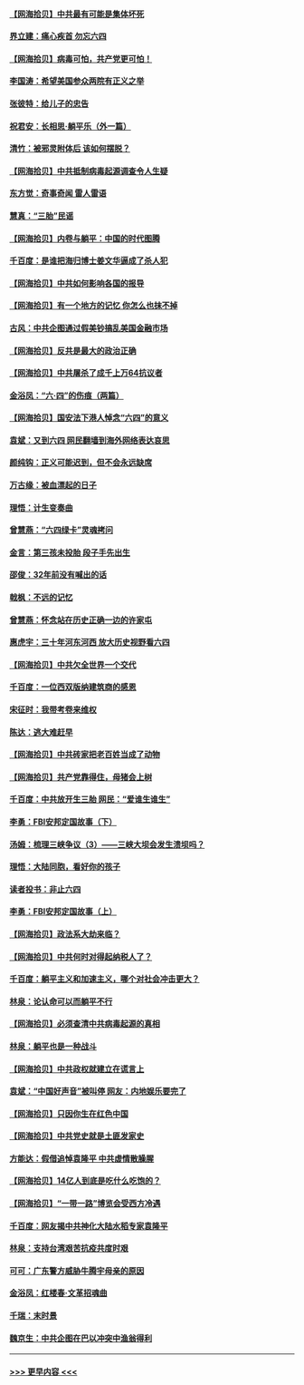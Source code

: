 #### [【网海拾贝】中共最有可能是集体坏死](../pages/nsc993/n13023101.md?t=06160152) 
#### [界立建：痛心疾首 勿忘六四](../pages/nsc993/n13022339.md?t=06160152) 
#### [【网海拾贝】病毒可怕，共产党更可怕！](../pages/nsc993/n13020728.md?t=06160152) 
#### [李国涛：希望美国参众两院有正义之举](../pages/nsc993/n13020674.md?t=06160152) 
#### [张彼特：给儿子的忠告](../pages/nsc993/n13018934.md?t=06160152) 
#### [祝君安：长相思‧躺平乐（外一篇）](../pages/nsc993/n13018923.md?t=06160152) 
#### [清竹：被邪灵附体后 该如何摆脱？](../pages/nsc993/n13018877.md?t=06160152) 
#### [【网海拾贝】中共抵制病毒起源调查令人生疑](../pages/nsc993/n13017785.md?t=06160152) 
#### [东方觉：奇事奇闻 雷人雷语](../pages/nsc993/n13017577.md?t=06160152) 
#### [慧真：“三胎”民谣](../pages/nsc993/n13017394.md?t=06160152) 
#### [【网海拾贝】内卷与躺平：中国的时代图腾](../pages/nsc993/n13016128.md?t=06160152) 
#### [千百度：是谁把海归博士姜文华逼成了杀人犯](../pages/nsc993/n13015218.md?t=06160152) 
#### [【网海拾贝】中共如何影响各国的报导](../pages/nsc993/n13012599.md?t=06160152) 
#### [【网海拾贝】有一个地方的记忆 你怎么也抹不掉](../pages/nsc993/n13009802.md?t=06160152) 
#### [古风：中共企图通过假美钞搞乱美国金融市场](../pages/nsc993/n13009626.md?t=06160152) 
#### [【网海拾贝】反共是最大的政治正确](../pages/nsc993/n13007051.md?t=06160152) 
#### [【网海拾贝】中共屠杀了成千上万64抗议者](../pages/nsc993/n13002713.md?t=06160152) 
#### [金浴凤：“六·四”的伤痕（两篇）](../pages/nsc993/n13001719.md?t=06160152) 
#### [【网海拾贝】国安法下港人悼念“六四”的意义](../pages/nsc993/n13001039.md?t=06160152) 
#### [袁斌：又到六四 网民翻墙到海外网络表达哀思](../pages/nsc993/n13000995.md?t=06160152) 
#### [颜纯钩：正义可能迟到，但不会永远缺席](../pages/nsc993/n13000920.md?t=06160152) 
#### [万古缘：被血漂起的日子](../pages/nsc993/n13000914.md?t=06160152) 
#### [理悟：计生变奏曲](../pages/nsc993/n13000414.md?t=06160152) 
#### [曾慧燕：“六四绿卡”灵魂拷问](../pages/nsc993/n13000277.md?t=06160152) 
#### [金言：第三孩未投胎 段子手先出生](../pages/nsc993/n13000215.md?t=06160152) 
#### [邵俊：32年前没有喊出的话](../pages/nsc993/n13000181.md?t=06160152) 
#### [戟枫：不远的记忆](../pages/nsc993/n13000121.md?t=06160152) 
#### [曾慧燕：怀念站在历史正确一边的许家屯](../pages/nsc993/n13000073.md?t=06160152) 
#### [惠虎宇：三十年河东河西 放大历史视野看六四](../pages/nsc993/n13000018.md?t=06160152) 
#### [【网海拾贝】中共欠全世界一个交代](../pages/nsc993/n12998706.md?t=06160152) 
#### [千百度：一位西双版纳建筑商的感恩](../pages/nsc993/n12998487.md?t=06160152) 
#### [宋征时：我带考卷来维权](../pages/nsc993/n12994088.md?t=06160152) 
#### [陈达：逃大难赶早](../pages/nsc993/n12993569.md?t=06160152) 
#### [【网海拾贝】中共砖家把老百姓当成了动物](../pages/nsc993/n12993483.md?t=06160152) 
#### [【网海拾贝】共产党靠得住，母猪会上树](../pages/nsc993/n12990730.md?t=06160152) 
#### [千百度：中共放开生三胎 网民：“爱谁生谁生”](../pages/nsc993/n12990644.md?t=06160152) 
#### [李勇：FBI安邦定国故事（下）](../pages/nsc993/n12987854.md?t=06160152) 
#### [汤姆：梳理三峡争议（3）——三峡大坝会发生溃坝吗？](../pages/nsc993/n12989806.md?t=06160152) 
#### [理悟：大陆同胞，看好你的孩子](../pages/nsc993/n12989778.md?t=06160152) 
#### [读者投书：非止六四](../pages/nsc993/n12989673.md?t=06160152) 
#### [李勇：FBI安邦定国故事（上）](../pages/nsc993/n12987749.md?t=06160152) 
#### [【网海拾贝】政法系大劫来临？](../pages/nsc993/n12987596.md?t=06160152) 
#### [【网海拾贝】中共何时对得起纳税人了？](../pages/nsc993/n12985578.md?t=06160152) 
#### [千百度：躺平主义和加速主义，哪个对社会冲击更大？](../pages/nsc993/n12985512.md?t=06160152) 
#### [林泉：论认命可以而躺平不行](../pages/nsc993/n12985505.md?t=06160152) 
#### [【网海拾贝】必须查清中共病毒起源的真相](../pages/nsc993/n12984276.md?t=06160152) 
#### [林泉：躺平也是一种战斗](../pages/nsc993/n12984194.md?t=06160152) 
#### [【网海拾贝】中共政权就建立在谎言上](../pages/nsc993/n12981880.md?t=06160152) 
#### [袁斌：“中国好声音”被叫停 网友：内地娱乐要完了](../pages/nsc993/n12981826.md?t=06160152) 
#### [【网海拾贝】只因你生在红色中国](../pages/nsc993/n12979096.md?t=06160152) 
#### [【网海拾贝】中共党史就是土匪发家史](../pages/nsc993/n12976478.md?t=06160152) 
#### [方能达：假借追悼袁隆平 中共虚情散臊腥](../pages/nsc993/n12976396.md?t=06160152) 
#### [【网海拾贝】14亿人到底是吃什么吃饱的？](../pages/nsc993/n12974125.md?t=06160152) 
#### [【网海拾贝】“一带一路”博览会受西方冷遇](../pages/nsc993/n12971787.md?t=06160152) 
#### [千百度：网友揭中共神化大陆水稻专家袁隆平](../pages/nsc993/n12971733.md?t=06160152) 
#### [林泉：支持台湾艰苦抗疫共度时艰](../pages/nsc993/n12971350.md?t=06160152) 
#### [可可：广东警方威胁牛腾宇母亲的原因](../pages/nsc993/n12971100.md?t=06160152) 
#### [金浴凤：红楼春·文革招魂曲](../pages/nsc993/n12970354.md?t=06160152) 
#### [千瑞：末时景](../pages/nsc993/n12970337.md?t=06160152) 
#### [魏京生：中共企图在巴以冲突中渔翁得利](../pages/nsc993/n12970286.md?t=06160152) 

----
#### [ >>> 更早内容 <<< ](../indexes/nsc993-earlier.md)
